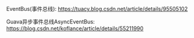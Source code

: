  EventBus(事件总线):
https://tuacy.blog.csdn.net/article/details/95505102


Guava异步事件总线AsyncEventBus:
https://blog.csdn.net/koflance/article/details/55211990